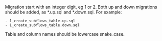 Migration start with an integer digit, eg 1 or 2. Both up and down migrations
should be added, as *.up.sql and *.down.sql. For example:

    - 1_create_subflows_table.up.sql
    - 1_create_subflows_table.down.sql

Table and column names should be lowercase snake_case.